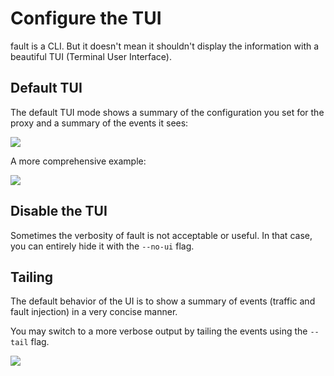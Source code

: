 # Configure the TUI

fault is a CLI. But it doesn't mean it shouldn't display the information with
a beautiful TUI (Terminal User Interface).

## Default TUI

The default TUI mode shows a summary of the configuration you set for the proxy
and a summary of the events it sees:

<img src="/assets/images/default-tui.png">

A more comprehensive example:

<img src="/assets/images/comprehensive-tui.png">


## Disable the TUI

Sometimes the verbosity of fault is not acceptable or useful. In that case,
you can entirely hide it with the `--no-ui` flag.

## Tailing

The default behavior of the UI is to show a summary of events (traffic and
fault injection) in a very concise manner.

You may switch to a more verbose output by tailing the events using the
`--tail` flag.

<img src="/assets/images/tail-tui.png">

